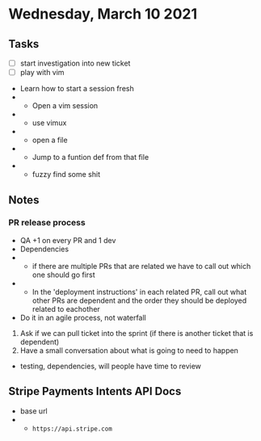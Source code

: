 # Wednesday, March 10 2021

## Tasks
- [ ] start investigation into new ticket
- [ ] play with vim
* Learn how to start a session fresh
* * Open a vim session
* * use vimux
* * open a file
* * Jump to a funtion def from that file
* * fuzzy find some shit
## Notes
### PR release process
*  QA +1 on every PR and 1 dev
* Dependencies
* * if there are multiple PRs that are related we have to call out which one should go first
* * In the 'deployment instructions' in each related PR, call out what other PRs are dependent and the order they should be deployed related to eachother
* Do it in an agile process, not waterfall

1. Ask if we can pull ticket into the sprint (if there is another ticket that is dependent)
2. Have a small conversation about what is going to need to happen
* testing, dependencies, will people have time to review

## Stripe Payments Intents API Docs
* base url
* * `https://api.stripe.com`